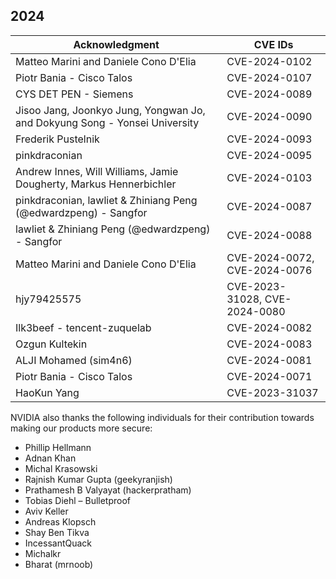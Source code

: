 ## 2024

| Acknowledgment | CVE IDs |
|----------------|---------|
| Matteo Marini and Daniele Cono D'Elia | CVE-2024-0102 |
| Piotr Bania - Cisco Talos | CVE-2024-0107 |
| CYS DET PEN - Siemens | CVE-2024-0089 |
| Jisoo Jang, Joonkyo Jung, Yongwan Jo, and Dokyung Song - Yonsei University | CVE-2024-0090 |
| Frederik Pustelnik | CVE-2024-0093 |
| pinkdraconian | CVE-2024-0095 |
| Andrew Innes, Will Williams, Jamie Dougherty, Markus Hennerbichler | CVE-2024-0103 |
| pinkdraconian, lawliet & Zhiniang Peng (@edwardzpeng) - Sangfor | CVE-2024-0087 |
| lawliet & Zhiniang Peng (@edwardzpeng) - Sangfor | CVE-2024-0088 |
| Matteo Marini and Daniele Cono D'Elia | CVE-2024-0072, CVE-2024-0076 |
| hjy79425575 | CVE-2023-31028, CVE-2024-0080 |
| Ilk3beef - tencent-zuquelab | CVE-2024-0082 |
| Ozgun Kultekin | CVE-2024-0083 |
| ALJI Mohamed (sim4n6) | CVE-2024-0081 |
| Piotr Bania - Cisco Talos | CVE-2024-0071 |
| HaoKun Yang | CVE-2023-31037 |

NVIDIA also thanks the following individuals for their contribution towards making our products more secure:
- Phillip Hellmann
- Adnan Khan
- Michal Krasowski
- Rajnish Kumar Gupta (geekyranjish)
- Prathamesh B Valyayat (hackerpratham)
- Tobias Diehl – Bulletproof
- Aviv Keller
- Andreas Klopsch
- Shay Ben Tikva
- IncessantQuack
- Michalkr
- Bharat (mrnoob)
